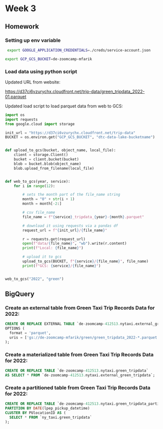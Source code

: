 # Week 3

## Homework

### Setting up env variable

```bash
 export GOOGLE_APPLICATION_CREDENTIALS=./creds/service-account.json
 ```

 ```bash
 export GCP_GCS_BUCKET=de-zoomcamp-mfarik
 ```

 ### Load data using python script

Updated URL from website:

https://d37ci6vzurychx.cloudfront.net/trip-data/green_tripdata_2022-01.parquet


Updated load script to load parquet data from web to GCS:
```python
import os
import requests
from google.cloud import storage

init_url = "https://d37ci6vzurychx.cloudfront.net/trip-data"
BUCKET = os.environ.get("GCP_GCS_BUCKET", "dtc-data-lake-bucketname")


def upload_to_gcs(bucket, object_name, local_file):
    client = storage.Client()
    bucket = client.bucket(bucket)
    blob = bucket.blob(object_name)
    blob.upload_from_filename(local_file)


def web_to_gcs(year, service):
    for i in range(12):

        # sets the month part of the file_name string
        month = "0" + str(i + 1)
        month = month[-2:]

        # csv file_name
        file_name = f"{service}_tripdata_{year}-{month}.parquet"

        # download it using requests via a pandas df
        request_url = f"{init_url}/{file_name}"

        r = requests.get(request_url)
        open(f"data/{file_name}", "wb").write(r.content)
        print(f"Local: {file_name}")

        # upload it to gcs
        upload_to_gcs(BUCKET, f"{service}/{file_name}", file_name)
        print(f"GCS: {service}/{file_name}")


web_to_gcs("2022", "green")

```

## BigQuery

### Create an external table from Green Taxi Trip Records Data for 2022:

```sql
CREATE OR REPLACE EXTERNAL TABLE `de-zoomcamp-412513.nytaxi.external_green_tripdata`
OPTIONS (
  format = 'parquet',
  uris = ['gs://de-zoomcamp-mfarik/green/green_tripdata_2022-*.parquet']
);
```

### Create a materialized table from Green Taxi Trip Records Data for 2022:

```sql
CREATE OR REPLACE TABLE `de-zoomcamp-412513.nytaxi.green_tripdata`
AS SELECT * FROM `de-zoomcamp-412513.nytaxi.external_green_tripdata`;
```

### Create a partitioned table from Green Taxi Trip Records Data for 2022:

```sql
CREATE OR REPLACE TABLE `de-zoomcamp-412513.nytaxi.green_tripdata_partitioned`
PARTITION BY DATE(lpep_pickup_datetime)
CLUSTER BY PUlocationID AS (
  SELECT * FROM `ny_taxi.green_tripdata`
);
```

